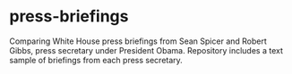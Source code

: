 # press-briefings
Comparing White House press briefings from Sean Spicer and Robert Gibbs, press secretary under President Obama. Repository includes a text sample of briefings from each press secretary.

